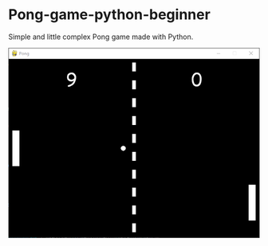 # Pong-game-python-beginner
Simple and little complex Pong game made with Python.

![Pong game](readme/pong.png)
